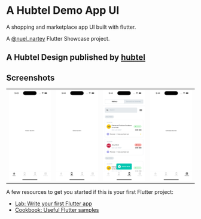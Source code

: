 # A Hubtel Demo App UI

A shopping and marketplace app UI built with flutter.

A [@nuel_nartey](https://twitter.com/nuel_nartey) Flutter Showcase project.

## A Hubtel Design published by [hubtel](https://xd.adobe.com/view/15828e22-2871-47c5-8c15-68c04944cdf6-40d1/specs/)


## Screenshots
<table>
    <tr>
        <td>
            <img src="https://github.com/Manuelkpatsu/hubtel_demo/blob/main/screenshots/1.png" />
        </td>
        <td>
            <img src="https://github.com/Manuelkpatsu/hubtel_demo/blob/main/screenshots/2.png" />
        </td>
        <td>
            <img src="https://github.com/Manuelkpatsu/hubtel_demo/blob/main/screenshots/3.png" />
        </td>
        <td>
            <img src="https://github.com/Manuelkpatsu/hubtel_demo/blob/main/screenshots/4.png" />
        </td>
    </tr>
</table>

A few resources to get you started if this is your first Flutter project:

- [Lab: Write your first Flutter app](https://docs.flutter.dev/get-started/codelab)
- [Cookbook: Useful Flutter samples](https://docs.flutter.dev/cookbook)

